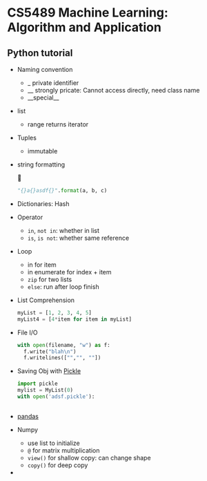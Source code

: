 # CS5489 Machine Learning: Algorithm and Application

## Python tutorial

* Naming convention
  * _ private identifier
  * __ strongly pricate: Cannot access directly, need class name
  * \_\_special\_\_ 

* list

  * range returns iterator

* Tuples

  * immutable

* string formatting

  

  ```python
  "{}a{}asdf{}".format(a, b, c)
  ```

  

* Dictionaries: Hash

* Operator

  * `in`,  `not in`: whether in list
  * `is`,  `is not`: whether same reference

* Loop

  * in for item
  * in enumerate for index + item
  * `zip` for two lists
  * `else`: run after loop finish

* List Comprehension

  ```python
  myList = [1, 2, 3, 4, 5]
  myList4 = [4*item for item in myList]
  ```

* File I/O

  ```python
  with open(filename, "w") as f:
  	f.write("blah\n")
    f.writelines(["","", ""])
  ```

* Saving Obj with [Pickle](<https://docs.python.org/3/library/pickle.html>)

  ```python
  import pickle
  mylist = MyList(0)
  with open('adsf.pickle'):
    
  ```

* [pandas](<https://pandas.pydata.org/>)

* Numpy

  * use list to initialize
  * `@` for matrix multiplication
  * `view()` for shallow copy: can change shape
  * `copy()` for deep copy

* 

